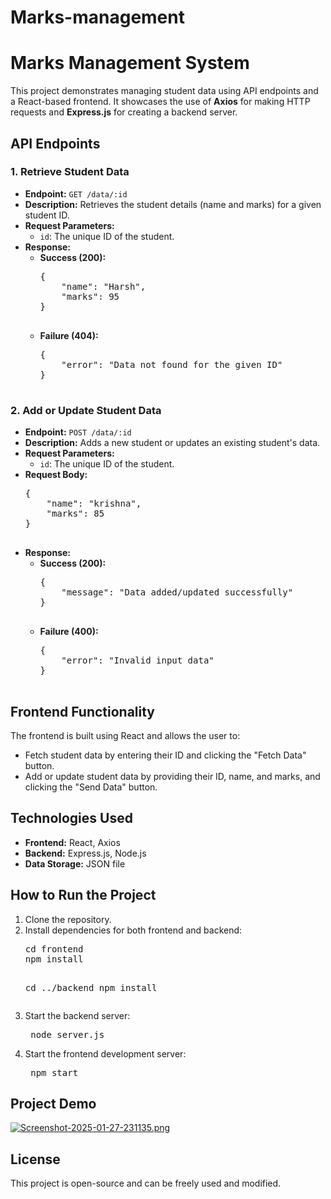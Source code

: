 # Marks-management
<!DOCTYPE html>
<html>

<body>
    <h1>Marks Management System</h1>
    <p>This project demonstrates managing student data using API endpoints and a React-based frontend. It showcases the use of <strong>Axios</strong> for making HTTP requests and <strong>Express.js</strong> for creating a backend server.</p>
    <h2>API Endpoints</h2>
    <h3>1. Retrieve Student Data</h3>
    <ul>
        <li><strong>Endpoint:</strong> <code>GET /data/:id</code></li>
        <li><strong>Description:</strong> Retrieves the student details (name and marks) for a given student ID.</li>
        <li><strong>Request Parameters:</strong>
            <ul>
                <li><code>id</code>: The unique ID of the student.</li>
            </ul>
        </li>
        <li><strong>Response:</strong>
            <ul>
                <li><strong>Success (200):</strong>
                    <pre>
{
    "name": "Harsh",
    "marks": 95
}
                    </pre>
                </li>
                <li><strong>Failure (404):</strong>
                    <pre>
{
    "error": "Data not found for the given ID"
}
                    </pre>
                </li>
            </ul>
        </li>
    </ul>
    <h3>2. Add or Update Student Data</h3>
    <ul>
        <li><strong>Endpoint:</strong> <code>POST /data/:id</code></li>
        <li><strong>Description:</strong> Adds a new student or updates an existing student's data.</li>
        <li><strong>Request Parameters:</strong>
            <ul>
                <li><code>id</code>: The unique ID of the student.</li>
            </ul>
        </li>
        <li><strong>Request Body:</strong>
            <pre>
{
    "name": "krishna",
    "marks": 85
}
            </pre>
        </li>
        <li><strong>Response:</strong>
            <ul>
                <li><strong>Success (200):</strong>
                    <pre>
{
    "message": "Data added/updated successfully"
}
                    </pre>
                </li>
                <li><strong>Failure (400):</strong>
                    <pre>
{
    "error": "Invalid input data"
}
                    </pre>
                </li>
            </ul>
        </li>
    </ul>
    <h2>Frontend Functionality</h2>
    <p>The frontend is built using React and allows the user to:</p>
    <ul>
        <li>Fetch student data by entering their ID and clicking the "Fetch Data" button.</li>
        <li>Add or update student data by providing their ID, name, and marks, and clicking the "Send Data" button.</li>
    </ul>
    <h2>Technologies Used</h2>
    <ul>
        <li><strong>Frontend:</strong> React, Axios</li>
        <li><strong>Backend:</strong> Express.js, Node.js</li>
        <li><strong>Data Storage:</strong> JSON file</li>
    </ul>
    <h2>How to Run the Project</h2>
    <ol>
        <li>Clone the repository.</li>
        <li>Install dependencies for both frontend and backend:
            <pre>
cd frontend
npm install

cd ../backend
npm install
            </pre>
        </li>
        <li>Start the backend server:
            <pre>
node server.js
            </pre>
        </li>
        <li>Start the frontend development server:
            <pre>
npm start
            </pre>
        </li>
    </ol>
    <h2>Project Demo</h2>
[![Screenshot-2025-01-27-231135.png](https://i.postimg.cc/XvBJN82G/Screenshot-2025-01-27-231135.png)](https://postimg.cc/06xxcp1P)<h2>License</h2>
    <p>This project is open-source and can be freely used and modified.</p>
</body>
</html>
